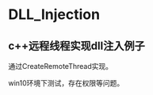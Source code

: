# DLL_Injection
c++远程线程实现dll注入例子
---------------------------------------------------------------------
通过CreateRemoteThread实现。

win10环境下测试，存在权限等问题。
